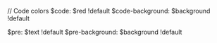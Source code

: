 

// Code colors
$code: $red !default
$code-background: $background !default

$pre: $text !default
$pre-background: $background !default
